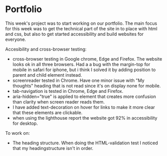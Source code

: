 # Portfolio

This week's project was to start working on our portfolio. The main focus for this week was to get the technical part of the site in to place with html and css, but also to get started accessibility and build websites for everyone.

Accesibility and cross-browser testing:
- cross-browser testing in Google chrome, Edge and Firefox. The website looks ok in all three browsers. Had a a bug with the margin-top for mobile in safari for iphone, but i think I solved it by adding position to parent and child element instead. 
- screenreader tested in Chrome. Have one minor issue with "My thoughts" heading that is not read since it's on display none for mobile.
- tab-navigation is tested in Chrome, Edge and Firefox. 
- aria-hidden="true" is applied to element that creates more confusion than clarity when screen reader reads them.
- I have added text-decoration on hover for links to make it more clear that these elements are clickable.
- when using the lighthouse report the website got 92% in accessibility for desktop.

To work on:
- The heading structure. When doing the HTML-validation test I noticed that my headingstructure isn't in order.
